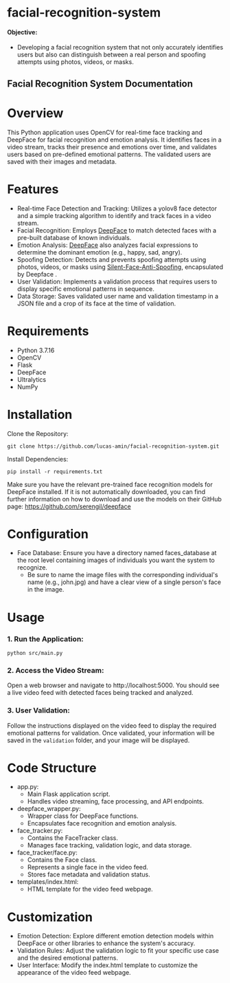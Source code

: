 # facial-recognition-system


#### Objective: 

* Developing a facial recognition system that not only accurately identifies users but also can distinguish between a real person and spoofing attempts using photos, videos, or masks.


## Facial Recognition System Documentation

# Overview

This Python application uses OpenCV for real-time face tracking and DeepFace for facial recognition and emotion analysis. It identifies faces in a video stream, tracks their presence and emotions over time, and validates users based on pre-defined emotional patterns. The validated users are saved with their images and metadata.

# Features
* Real-time Face Detection and Tracking: Utilizes a yolov8 face detector and a simple tracking algorithm to identify and track faces in a video stream.
* Facial Recognition: Employs [DeepFace](https://github.com/serengil/deepface) to match detected faces with a pre-built database of known individuals.
* Emotion Analysis: [DeepFace](https://github.com/serengil/deepface) also analyzes facial expressions to determine the dominant emotion (e.g., happy, sad, angry).
* Spoofing Detection: Detects and prevents spoofing attempts using photos, videos, or masks using [Silent-Face-Anti-Spoofing](https://github.com/minivision-ai/Silent-Face-Anti-Spoofing/tree/master), encapsulated by Deepface .
* User Validation: Implements a validation process that requires users to display specific emotional patterns in sequence.
* Data Storage: Saves validated user name and validation timestamp in a JSON file and a crop of its face at the time of validation.

# Requirements
* Python 3.7.16
* OpenCV
* Flask
* DeepFace
* Ultralytics
* NumPy 

# Installation
Clone the Repository:

`git clone https://github.com/lucas-amin/facial-recognition-system.git`

Install Dependencies:

`pip install -r requirements.txt`

Make sure you have the relevant pre-trained face recognition models for DeepFace installed. If it is not automatically downloaded, you can find further information on how to download and use the models on their GitHub page: https://github.com/serengil/deepface

# Configuration
* Face Database: Ensure you have a directory named faces_database at the root level containing images of individuals you want the system to recognize.
    * Be sure to name the image files with the corresponding individual's name (e.g., john.jpg) and have a clear view of a single person's face in the image.


# Usage

### 1. Run the Application:

`python src/main.py`

### 2. Access the Video Stream:
Open a web browser and navigate to http://localhost:5000. You should see a live video feed with detected faces being tracked and analyzed.

### 3. User Validation:

Follow the instructions displayed on the video feed to display the required emotional patterns for validation.
Once validated, your information will be saved in the `validation` folder, and your image will be displayed.

# Code Structure
* app.py:
    * Main Flask application script.
    * Handles video streaming, face processing, and API endpoints.
* deepface_wrapper.py:
  * Wrapper class for DeepFace functions.
  * Encapsulates face recognition and emotion analysis.
* face_tracker.py:
  * Contains the FaceTracker class.
  * Manages face tracking, validation logic, and data storage.
* face_tracker/face.py:
  * Contains the Face class.
  * Represents a single face in the video feed.
  * Stores face metadata and validation status.
* templates/index.html:
  * HTML template for the video feed webpage.



# Customization
* Emotion Detection: Explore different emotion detection models within DeepFace or other libraries to enhance the system's accuracy.
* Validation Rules: Adjust the validation logic to fit your specific use case and the desired emotional patterns.
* User Interface: Modify the index.html template to customize the appearance of the video feed webpage.


